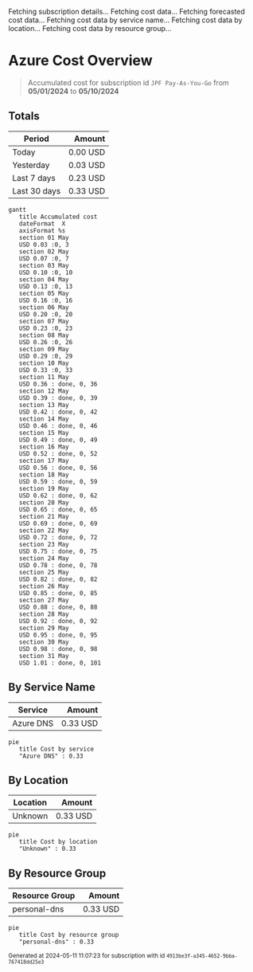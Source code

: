 Fetching subscription details...
Fetching cost data...
Fetching forecasted cost data...
Fetching cost data by service name...
Fetching cost data by location...
Fetching cost data by resource group...
# Azure Cost Overview

> Accumulated cost for subscription id `JPF Pay-As-You-Go` from **05/01/2024** to **05/10/2024**

## Totals

|Period|Amount|
|---|---:|
|Today|0.00 USD|
|Yesterday|0.03 USD|
|Last 7 days|0.23 USD|
|Last 30 days|0.33 USD|

```mermaid
gantt
   title Accumulated cost
   dateFormat  X
   axisFormat %s
   section 01 May
   USD 0.03 :0, 3
   section 02 May
   USD 0.07 :0, 7
   section 03 May
   USD 0.10 :0, 10
   section 04 May
   USD 0.13 :0, 13
   section 05 May
   USD 0.16 :0, 16
   section 06 May
   USD 0.20 :0, 20
   section 07 May
   USD 0.23 :0, 23
   section 08 May
   USD 0.26 :0, 26
   section 09 May
   USD 0.29 :0, 29
   section 10 May
   USD 0.33 :0, 33
   section 11 May
   USD 0.36 : done, 0, 36
   section 12 May
   USD 0.39 : done, 0, 39
   section 13 May
   USD 0.42 : done, 0, 42
   section 14 May
   USD 0.46 : done, 0, 46
   section 15 May
   USD 0.49 : done, 0, 49
   section 16 May
   USD 0.52 : done, 0, 52
   section 17 May
   USD 0.56 : done, 0, 56
   section 18 May
   USD 0.59 : done, 0, 59
   section 19 May
   USD 0.62 : done, 0, 62
   section 20 May
   USD 0.65 : done, 0, 65
   section 21 May
   USD 0.69 : done, 0, 69
   section 22 May
   USD 0.72 : done, 0, 72
   section 23 May
   USD 0.75 : done, 0, 75
   section 24 May
   USD 0.78 : done, 0, 78
   section 25 May
   USD 0.82 : done, 0, 82
   section 26 May
   USD 0.85 : done, 0, 85
   section 27 May
   USD 0.88 : done, 0, 88
   section 28 May
   USD 0.92 : done, 0, 92
   section 29 May
   USD 0.95 : done, 0, 95
   section 30 May
   USD 0.98 : done, 0, 98
   section 31 May
   USD 1.01 : done, 0, 101
```

## By Service Name

|Service|Amount|
|---|---:|
|Azure DNS|0.33 USD|

```mermaid
pie
   title Cost by service
   "Azure DNS" : 0.33
```

## By Location

|Location|Amount|
|---|---:|
|Unknown|0.33 USD|

```mermaid
pie
   title Cost by location
   "Unknown" : 0.33
```

## By Resource Group

|Resource Group|Amount|
|---|---:|
|personal-dns|0.33 USD|

```mermaid
pie
   title Cost by resource group
   "personal-dns" : 0.33
```

<sup>Generated at 2024-05-11 11:07:23 for subscription with id `4913be3f-a345-4652-9bba-767418dd25e3`</sup>
